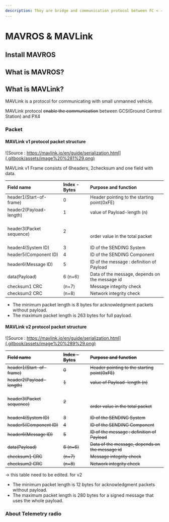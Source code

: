 ```yaml
---
description: They are bridge and communication protocol between FC < - > GCS
---
```


# MAVROS & MAVLink

## Install MAVROS



## What is MAVROS?



## What is MAVLink?

MAVLink is a protocol for communicating with small unmanned vehicle.

MAVLink protocol ~~enable the communication~~ between GCS\(Ground Control Station\) and PX4 



###  Packet

#### MAVLink v1 protocol packet structure

![Source : https://mavlink.io/en/guide/serialization.html](.gitbook/assets/image%20%281%29.png)

MAVLink v1 Frame consists of 6headers, 2checksum and one field with data.

<table>
  <thead>
    <tr>
      <th style="text-align:left">Field name</th>
      <th style="text-align:left">Index - Bytes</th>
      <th style="text-align:left">Purpose and function</th>
    </tr>
  </thead>
  <tbody>
    <tr>
      <td style="text-align:left">header1(Start-of-frame)</td>
      <td style="text-align:left">0</td>
      <td style="text-align:left">Header pointing to the starting point(0xFE)</td>
    </tr>
    <tr>
      <td style="text-align:left">header2(Payload-length)</td>
      <td style="text-align:left">1</td>
      <td style="text-align:left">value of Payload-length (n)</td>
    </tr>
    <tr>
      <td style="text-align:left">header3(Packet sequence)</td>
      <td style="text-align:left">2</td>
      <td style="text-align:left">
        <p>
          <br />
        </p>
        <p>order value in the total packet</p>
      </td>
    </tr>
    <tr>
      <td style="text-align:left">header4(System ID)</td>
      <td style="text-align:left">3</td>
      <td style="text-align:left">ID of the SENDING System</td>
    </tr>
    <tr>
      <td style="text-align:left">header5(Component ID)</td>
      <td style="text-align:left">4</td>
      <td style="text-align:left">ID of the SENDING Component</td>
    </tr>
    <tr>
      <td style="text-align:left">header6(Message ID)</td>
      <td style="text-align:left">5</td>
      <td style="text-align:left">ID of the message : definition of Payload</td>
    </tr>
    <tr>
      <td style="text-align:left">data(Payload)</td>
      <td style="text-align:left">6 (n+6)</td>
      <td style="text-align:left">Data of the message, depends on the message id</td>
    </tr>
    <tr>
      <td style="text-align:left">checksum1 CRC</td>
      <td style="text-align:left">(n+7)</td>
      <td style="text-align:left">Message integrity check</td>
    </tr>
    <tr>
      <td style="text-align:left">checksum2 CRC</td>
      <td style="text-align:left">(n+8)</td>
      <td style="text-align:left">Network integrity check</td>
    </tr>
  </tbody>
</table>

* The minimum packet length is 8 bytes for acknowledgment packets without payload.
* The maximum packet length is 263 bytes for full payload.



#### MAVLink v2 protocol packet structure

![Source : https://mavlink.io/en/guide/serialization.html](.gitbook/assets/image%20%289%29.png)

<table>
  <thead>
    <tr>
      <th style="text-align:left"><del>Field name</del>
      </th>
      <th style="text-align:left"><del>Index - Bytes</del>
      </th>
      <th style="text-align:left"><del>Purpose and function</del>
      </th>
    </tr>
  </thead>
  <tbody>
    <tr>
      <td style="text-align:left"><del>header1(Start-of-frame)</del>
      </td>
      <td style="text-align:left"><del>0</del>
      </td>
      <td style="text-align:left"><del>Header pointing to the starting point(0xFE)</del>
      </td>
    </tr>
    <tr>
      <td style="text-align:left"><del>header2(Payload-length)</del>
      </td>
      <td style="text-align:left"><del>1</del>
      </td>
      <td style="text-align:left"><del>value of Payload-length (n)</del>
      </td>
    </tr>
    <tr>
      <td style="text-align:left"><del>header3(Packet sequence)</del>
      </td>
      <td style="text-align:left"><del>2</del>
      </td>
      <td style="text-align:left">
        <p><del><br /></del>
        </p>
        <p><del>order value in the total packet</del>
        </p>
      </td>
    </tr>
    <tr>
      <td style="text-align:left"><del>header4(System ID)</del>
      </td>
      <td style="text-align:left"><del>3</del>
      </td>
      <td style="text-align:left"><del>ID of the SENDING System</del>
      </td>
    </tr>
    <tr>
      <td style="text-align:left"><del>header5(Component ID)</del>
      </td>
      <td style="text-align:left"><del>4</del>
      </td>
      <td style="text-align:left"><del>ID of the SENDING Component</del>
      </td>
    </tr>
    <tr>
      <td style="text-align:left"><del>header6(Message ID)</del>
      </td>
      <td style="text-align:left"><del>5</del>
      </td>
      <td style="text-align:left"><del>ID of the message : definition of Payload</del>
      </td>
    </tr>
    <tr>
      <td style="text-align:left"><del>data(Payload)</del>
      </td>
      <td style="text-align:left"><del>6 (n+6)</del>
      </td>
      <td style="text-align:left"><del>Data of the message, depends on the message id</del>
      </td>
    </tr>
    <tr>
      <td style="text-align:left"><del>checksum1 CRC</del>
      </td>
      <td style="text-align:left"><del>(n+7)</del>
      </td>
      <td style="text-align:left"><del>Message integrity check</del>
      </td>
    </tr>
    <tr>
      <td style="text-align:left"><del>checksum2 CRC</del>
      </td>
      <td style="text-align:left"><del>(n+8)</del>
      </td>
      <td style="text-align:left"><del>Network integrity check</del>
      </td>
    </tr>
  </tbody>
</table>

-&gt; this table need to be edited. for v2

* The minimum packet length is 12 bytes for acknowledgment packets without payload.
* The maximum packet length is 280 bytes for a signed message that uses the whole payload.



### About Telemetry radio





